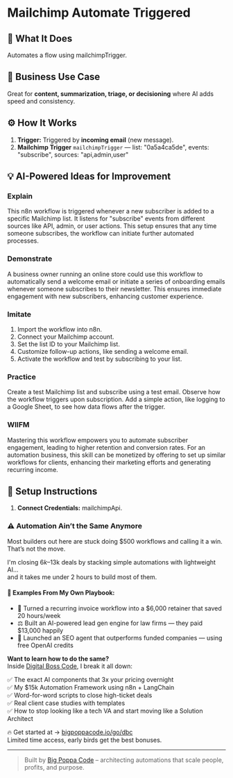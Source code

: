 # Mailchimp Automate Triggered
  ## 🚀 What It Does
  Automates a flow using mailchimpTrigger.
  
  ## 💼 Business Use Case
  Great for **content, summarization, triage, or decisioning** where AI adds speed and consistency.
  
  ## ⚙️ How It Works
  1. **Trigger:** Triggered by **incoming email** (new message).
  2. **Mailchimp Trigger** `mailchimpTrigger` — list: "0a5a4ca5de", events: "subscribe", sources: "api,admin,user"
  
  ## 💡 AI-Powered Ideas for Improvement
  ### Explain
This n8n workflow is triggered whenever a new subscriber is added to a specific Mailchimp list. It listens for "subscribe" events from different sources like API, admin, or user actions. This setup ensures that any time someone subscribes, the workflow can initiate further automated processes.

### Demonstrate
A business owner running an online store could use this workflow to automatically send a welcome email or initiate a series of onboarding emails whenever someone subscribes to their newsletter. This ensures immediate engagement with new subscribers, enhancing customer experience.

### Imitate
1. Import the workflow into n8n.
2. Connect your Mailchimp account.
3. Set the list ID to your Mailchimp list.
4. Customize follow-up actions, like sending a welcome email.
5. Activate the workflow and test by subscribing to your list.

### Practice
Create a test Mailchimp list and subscribe using a test email. Observe how the workflow triggers upon subscription. Add a simple action, like logging to a Google Sheet, to see how data flows after the trigger.

### WIIFM
Mastering this workflow empowers you to automate subscriber engagement, leading to higher retention and conversion rates. For an automation business, this skill can be monetized by offering to set up similar workflows for clients, enhancing their marketing efforts and generating recurring income.
  
  ## 🔧 Setup Instructions
  1. **Connect Credentials:** mailchimpApi.
  
### ⚠️ Automation Ain’t the Same Anymore

Most builders out here are stuck doing $500 workflows and calling it a win.  
That’s not the move.  

I'm closing $6k–$13k deals by stacking simple automations with lightweight AI...  
and it takes me under 2 hours to build most of them.

#### 🧠 Examples From My Own Playbook:
- 🔁 Turned a recurring invoice workflow into a $6,000 retainer that saved 20 hours/week  
- ⚖️ Built an AI-powered lead gen engine for law firms — they paid $13,000 happily  
- 🚀 Launched an SEO agent that outperforms funded companies — using free OpenAI credits  

**Want to learn how to do the same?**  
Inside [Digital Boss Code](https://bigpoppacode.io/go/dbc), I break it all down:

✅ The exact AI components that 3x your pricing overnight  
✅ My $15k Automation Framework using n8n + LangChain  
✅ Word-for-word scripts to close high-ticket deals  
✅ Real client case studies with templates  
✅ How to stop looking like a tech VA and start moving like a Solution Architect  

🔥 Get started at → [bigpoppacode.io/go/dbc](https://bigpoppacode.io/go/dbc)  
Limited time access, early birds get the best bonuses.

---
> Built by [Big Poppa Code](https://bigpoppacode.io) – architecting automations that scale people, profits, and purpose.
  